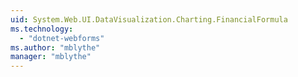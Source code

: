 ```yaml
---
uid: System.Web.UI.DataVisualization.Charting.FinancialFormula
ms.technology: 
  - "dotnet-webforms"
ms.author: "mblythe"
manager: "mblythe"
---
```

